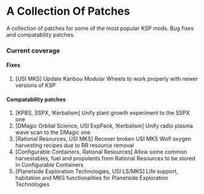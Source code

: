 # A Collection Of Patches

A collection of patches for some of the most popular KSP mods. Bug fixes and compatability patches.

### Current coverage
#### Fixes
1. [USI MKS] Update Karibou Modular Wheels to work properly with newer versions of KSP

#### Compatability patches
1. [KPBS, SSPX, !Kerbalism] Unify plant growth experiment to the SSPX one
2. [DMagic Orbital Science, USI ExpPack, !Kerbalism] Unify radio plasma wave scan to the DMagic one
3. [Rational Resources, USI MKS] Recover broken USI MKS Wolf oxygen harvesting recipes due to RR resource removal
4. [Configurable Containers, Rational Resources] Allow some common harvestables, fuel and propolents from Rational Resources to be stored in Configurable Containers
5. [Planetside Exploration Technologies, USI LS/MKS] Life support, habitation and MKS functionalities for Planetside Exploration Technologies
